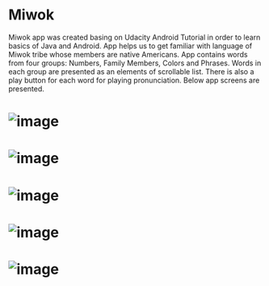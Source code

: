 # Miwok
Miwok app was created basing on Udacity Android Tutorial in order to learn basics of Java and Android.
App helps us to get familiar with language of Miwok tribe whose members are native Americans.
App contains words from four groups: Numbers, Family Members, Colors and Phrases. Words in each group are presented as an elements of scrollable list.
There is also a play button for each word for playing pronunciation.
Below app screens are presented.


# ![image](https://user-images.githubusercontent.com/37403395/56081989-d1dfb780-5e13-11e9-986d-eef2a1bed05c.png)

# ![image](https://user-images.githubusercontent.com/37403395/56081998-dc9a4c80-5e13-11e9-9b2b-66b21746ad30.png)

# ![image](https://user-images.githubusercontent.com/37403395/56082001-e754e180-5e13-11e9-860d-fa8544f26ca6.png)

# ![image](https://user-images.githubusercontent.com/37403395/56082003-f2a80d00-5e13-11e9-9aa4-b84b588a299a.png)

# ![image](https://user-images.githubusercontent.com/37403395/56082007-f9cf1b00-5e13-11e9-809b-982b9bb76d6e.png)
